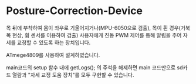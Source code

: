 # Posture-Correction-Device

목 뒤에 부착하여 몸이 좌우로 기울어지거나(MPU-6050으로 검출), 목이 휜 경우(거북목 현상, 휨 센서를 이용하여 검출) 사용자에게 진동 PWM 제어를 통해 알림을 주어 자세를 교정할 수 있도록 하는 장치입니다.

ATmege4809를 사용하여 설계하였습니다.

main코드의 setup 함수 내에 getLogs(); 의 주석을 해제하면 main 코드만으로 sd카드 열람과 "자세 교정 도움 장치"를 모두 구현할 수 있습니다.
